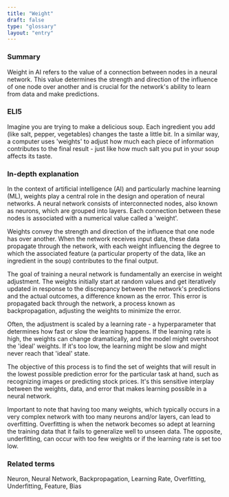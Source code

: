 ```yaml
---
title: "Weight"
draft: false
type: "glossary"
layout: "entry"
---
```


### Summary
Weight in AI refers to the value of a connection between nodes in a neural network. This value determines the strength and direction of the influence of one node over another and is crucial for the network's ability to learn from data and make predictions.

### ELI5
Imagine you are trying to make a delicious soup. Each ingredient you add (like salt, pepper, vegetables) changes the taste a little bit. In a similar way, a computer uses 'weights' to adjust how much each piece of information contributes to the final result - just like how much salt you put in your soup affects its taste.

### In-depth explanation
In the context of artificial intelligence (AI) and particularly machine learning (ML), weights play a central role in the design and operation of neural networks. A neural network consists of interconnected nodes, also known as neurons, which are grouped into layers. Each connection between these nodes is associated with a numerical value called a 'weight'. 

Weights convey the strength and direction of the influence that one node has over another. When the network receives input data, these data propagate through the network, with each weight influencing the degree to which the associated feature (a particular property of the data, like an ingredient in the soup) contributes to the final output.

The goal of training a neural network is fundamentally an exercise in weight adjustment. The weights initially start at random values and get iteratively updated in response to the discrepancy between the network's predictions and the actual outcomes, a difference known as the error. This error is propagated back through the network, a process known as backpropagation, adjusting the weights to minimize the error.

Often, the adjustment is scaled by a learning rate - a hyperparameter that determines how fast or slow the learning happens. If the learning rate is high, the weights can change dramatically, and the model might overshoot the 'ideal' weights. If it's too low, the learning might be slow and might never reach that 'ideal' state.

The objective of this process is to find the set of weights that will result in the lowest possible prediction error for the particular task at hand, such as recognizing images or predicting stock prices. It's this sensitive interplay between the weights, data, and error that makes learning possible in a neural network.

Important to note that having too many weights, which typically occurs in a very complex network with too many neurons and/or layers, can lead to overfitting. Overfitting is when the network becomes so adept at learning the training data that it fails to generalize well to unseen data. The opposite, underfitting, can occur with too few weights or if the learning rate is set too low.

### Related terms
Neuron, Neural Network, Backpropagation, Learning Rate, Overfitting, Underfitting, Feature, Bias
